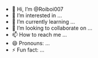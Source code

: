 - 👋 Hi, I’m @Roiboi007
- 👀 I’m interested in ...
- 🌱 I’m currently learning ...
- 💞️ I’m looking to collaborate on ...
- 📫 How to reach me ...
- 😄 Pronouns: ...
- ⚡ Fun fact: ...

<!---
Roiboi007/Roiboi007 is a ✨ special ✨ repository because its `README.md` (this file) appears on your GitHub profile.
You can click the Preview link to take a look at your changes.
---
- <b>My name is Baibhav Roy <\b>
- I'm an Artificial intelligence Student
